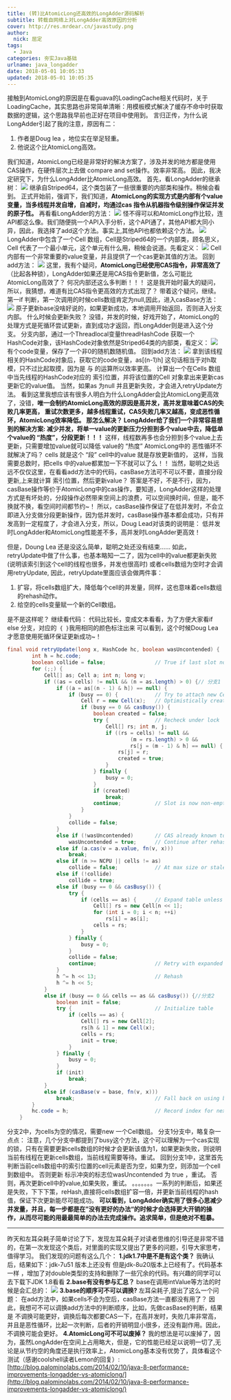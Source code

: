 ```yaml
---
title: (转)比AtomicLong还高效的LongAdder源码解析
subtitle: 转载自网络上对LongAdder高效原因的分析
cover: http://res.mrdear.cn/javastudy.png
author: 
  nick: 屈定
tags:
  - Java
categories: 夯实Java基础
urlname: java_longadder
date: 2018-05-01 10:05:33
updated: 2018-05-01 10:05:35
---
```


接触到AtomicLong的原因是在看guava的LoadingCache相关代码时，关于LoadingCache，其实思路也非常简单清晰：用模板模式解决了缓存不命中时获取数据的逻辑，这个思路我早前也正好在项目中使用到。
言归正传，为什么说LongAdder引起了我的注意，原因有二：
1. 作者是Doug lea ，地位实在举足轻重。
2. 他说这个比AtomicLong高效。

我们知道，AtomicLong已经是非常好的解决方案了，涉及并发的地方都是使用CAS操作，在硬件层次上去做 compare and set操作。效率非常高。
因此，我决定研究下，为什么LongAdder比AtomicLong高效。
首先，看LongAdder的继承树：
![](http://res.mrdear.cn/1525142393.png?imageMogr2/thumbnail/!100p)
继承自Striped64，这个类包装了一些很重要的内部类和操作。稍候会看到。
正式开始前，强调下，我们知道，**AtomicLong的实现方式是内部有个value 变量，当多线程并发自增，自减时，均通过cas 指令从机器指令级别操作保证并发的原子性。**
再看看LongAdder的方法：
![](http://res.mrdear.cn/1525142427.png?imageMogr2/thumbnail/!100p)
怪不得可以和AtomicLong作比较，连API都这么像。我们随便挑一个API入手分析，这个API通了，其他API都大同小异，因此，我选择了add这个方法。事实上,其他API也都依赖这个方法。
![](http://res.mrdear.cn/1525142444.png?imageMogr2/thumbnail/!100p)
LongAdder中包含了一个Cell 数组，Cell是Striped64的一个内部类，顾名思义，Cell 代表了一个最小单元，这个单元有什么用，稍候会说道。先看定义：
![](http://res.mrdear.cn/1525142487.png?imageMogr2/thumbnail/!100p)
Cell内部有一个非常重要的value变量，并且提供了一个cas更新其值的方法。
回到add方法：
![](http://res.mrdear.cn/1525142444.png?imageMogr2/thumbnail/!100p)
这里，我有个疑问，**AtomicLong已经使用CAS指令，非常高效了**（比起各种锁），LongAdder如果还是用CAS指令更新值，怎么可能比AtomicLong高效了？ 何况内部还这么多判断！！！
这是我开始时最大的疑问，所以，我猜想，难道有比CAS指令更高效的方式出现了？ 带着这个疑问，继续。
第一if 判断，第一次调用的时候cells数组肯定为null,因此，进入casBase方法：
![](http://res.mrdear.cn/1525142542.png?imageMogr2/thumbnail/!100p)
原子更新base没啥好说的，如果更新成功，本地调用开始返回，否则进入分支内部。
什么时候会更新失败？ 没错，并发的时候，好戏开始了，AtomicLong的处理方式是死循环尝试更新，直到成功才返回，而LongAdder则是进入这个分支。
分支内部，通过一个Threadlocal变量threadHashCode 获取一个HashCode对象，该HashCode对象依然是Striped64类的内部类，看定义：
![](http://res.mrdear.cn/1525142563.png?imageMogr2/thumbnail/!100p)
有个code变量，保存了一个非0的随机数随机值。
回到add方法：
![](http://res.mrdear.cn/1525142444.png?imageMogr2/thumbnail/!100p)
拿到该线程相关的HashCode对象后，获取它的code变量，as[(n-1)h] 这句话相当于对h取模，只不过比起取摸，因为是 与 的运算所以效率更高。
计算出一个在Cells 数组中当先线程的HashCode对应的 索引位置，并将该位置的Cell 对象拿出来更新cas 更新它的value值。
当然，如果as 为null 并且更新失败，才会进入retryUpdate方法。
看到这里我想应该有很多人明白为什么LongAdder会比AtomicLong更高效了，没错，**唯一会制约AtomicLong高效的原因是高并发，高并发意味着CAS的失败几率更高， 重试次数更多，越多线程重试，CAS失败几率又越高，变成恶性循环，AtomicLong效率降低。 那怎么解决？ LongAdder给了我们一个非常容易想到的解决方案: 减少并发，将单一value的更新压力分担到多个value中去，降低单个value的 “热度”，分段更新！！！**   这样，线程数再多也会分担到多个value上去更新，只需要增加value就可以降低 value的 “热度”  AtomicLong中的 恶性循环不就解决了吗？ cells 就是这个 “段” cell中的value 就是存放更新值的， 这样，当我需要总数时，把cells 中的value都累加一下不就可以了么！！
当然，聪明之处远远不仅仅这里，在看看add方法中的代码，casBase方法可不可以不要，直接分段更新,上来就计算 索引位置，然后更新value？
答案是不好，不是不行，因为，casBase操作等价于AtomicLong中的cas操作，要知道，LongAdder这样的处理方式是有坏处的，分段操作必然带来空间上的浪费，可以空间换时间，但是，能不换就不换，看空间时间都节约~！ 所以，casBase操作保证了在低并发时，不会立即进入分支做分段更新操作，因为低并发时，casBase操作基本都会成功，只有并发高到一定程度了，才会进入分支，所以，Doug Lead对该类的说明是： 低并发时LongAdder和AtomicLong性能差不多，高并发时LongAdder更高效！

但是，Doung Lea 还是没这么简单，聪明之处还没有结束……
如此，retryUpdate中做了什么事，也基本略知一二了，因为cell中的value都更新失败(说明该索引到这个cell的线程也很多，并发也很高时) 或者cells数组为空时才会调用retryUpdate,
因此，retryUpdate里面应该会做两件事：

1. 扩容，将cells数组扩大，降低每个cell的并发量，同样，这也意味着cells数组的rehash动作。
2. 给空的cells变量赋一个新的Cell数组。

是不是这样呢？ 继续看代码：
代码比较长，变成文本看看，为了方便大家看if else 分支，对应的`  { } `我用相同的颜色标注出来
可以看到，这个时候Doug Lea才愿意使用死循环保证更新成功~！
```java
final void retryUpdate(long x, HashCode hc, boolean wasUncontended) {
        int h = hc.code;
        boolean collide = false;                // True if last slot nonempty
        for (;;) {
            Cell[] as; Cell a; int n; long v;
            if ((as = cells) != null && (n = as.length) > 0) {// 分支1
                if ((a = as[(n - 1) & h]) == null) {
                    if (busy == 0) {            // Try to attach new Cell
                        Cell r = new Cell(x);   // Optimistically create
                        if (busy == 0 && casBusy()) {
                            boolean created = false;
                            try {               // Recheck under lock
                                Cell[] rs; int m, j;
                                if ((rs = cells) != null &&
                                        (m = rs.length) > 0 &&
                                        rs[j = (m - 1) & h] == null) {
                                    rs[j] = r;
                                    created = true;
                                }
                            } finally {
                                busy = 0;
                            }
                            if (created)
                                break;
                            continue;           // Slot is now non-empty
                        }
                    }
                    collide = false;
                }
                else if (!wasUncontended)       // CAS already known to fail
                    wasUncontended = true;      // Continue after rehash
                else if (a.cas(v = a.value, fn(v, x)))
                    break;
                else if (n >= NCPU || cells != as)
                    collide = false;            // At max size or stale
                else if (!collide)
                    collide = true;
                else if (busy == 0 && casBusy()) {
                    try {
                        if (cells == as) {      // Expand table unless stale
                            Cell[] rs = new Cell[n << 1];
                            for (int i = 0; i < n; ++i)
                                rs[i] = as[i];
                            cells = rs;
                        }
                    } finally {
                        busy = 0;
                    }
                    collide = false;
                    continue;                   // Retry with expanded table
                }
                h ^= h << 13;                   // Rehash                 h ^= h >>> 17;
                h ^= h << 5;
            }
            else if (busy == 0 && cells == as && casBusy()) {//分支2
                boolean init = false;
                try {                           // Initialize table
                    if (cells == as) {
                        Cell[] rs = new Cell[2];
                        rs[h & 1] = new Cell(x);
                        cells = rs;
                        init = true;
                    }
                } finally {
                    busy = 0;
                }
                if (init)
                    break;
            }
            else if (casBase(v = base, fn(v, x)))
                break;                          // Fall back on using base
        }
        hc.code = h;                            // Record index for next time
    }
```
分支2中，为cells为空的情况，需要new 一个Cell数组。
分支1分支中，略复杂一点点：
注意，几个分支中都提到了busy这个方法，这个可以理解为一个cas实现的锁，只有在需要更新cells数组的时候才会更新该值为1，如果更新失败，则说明当前有线程在更新cells数组，当前线程需要等待。重试。
回到分支1中，这里首先判断当前cells数组中的索引位置的cell元素是否为空，如果为空，则添加一个cell到数组中。
否则更新 标示冲突的标志位wasUncontended 为 true ，重试。
否则，再次更新cell中的value,如果失败，重试。
。。。。。。。一系列的判断后，如果还是失败，下下下策，reHash,直接将cells数组扩容一倍，并更新当前线程的hash值，保证下次更新能尽可能成功。
**可以看到，LongAdder确实用了很多心思减少并发量，并且，每一步都是在”没有更好的办法“的时候才会选择更大开销的操作，从而尽可能的用最最简单的办法去完成操作。追求简单，但是绝对不粗暴。**

- - - - -

昨天和左耳朵耗子简单讨论了下，发现左耳朵耗子对读者思维的引导还是非常不错的，在第一次发现这个类后，对里面的实现又提出了更多的问题，引导大家思考，值得学习。
我们发现的问题有这么几个：
**1.jdk1.7中是不是有这个类？**
我确认后，结果如下：jdk-7u51 版本上还没有  但是jdk-8u20版本上已经有了。代码基本一样 ，增加了对double类型的支持和删除了一些冗余的代码。有兴趣的同学可以去下载下JDK 1.8看看
**2.base有没有参与汇总？**
base在调用intValue等方法的时候是会汇总的：
![](http://res.mrdear.cn/1525142714.png?imageMogr2/thumbnail/!100p)
**3.base的顺序可不可以调换?**
左耳朵耗子,提出了这么一个问题： 在add方法中，如果cells不会为空后，casBase方法一直都没有用了？
因此，我想可不可以调换add方法中的判断顺序，比如，先做casBase的判断，结果是 不调换可能更好，调换后每次都要CAS一下，在高并发时，失败几率非常高，并且是恶性循环，比起一次判断，后者的开销明显小很多，还没有副作用。因此，不调换可能会更好。
**4.AtomicLong可不可以废掉？**
我的想法是可以废掉了，因为，虽然LongAdder在空间上占用略大，但是，它的性能已经足以说明一切了,无论是从节约空的角度还是执行效率上，AtomicLong基本没有优势了，具体看这个测试（感谢coolshell读者Lemon的回复）:[http://blog.palominolabs.com/2014/02/10/java-8-performance-improvements-longadder-vs-atomiclong/](http://blog.palominolabs.com/2014/02/10/java-8-performance-improvements-longadder-vs-atomiclong/)